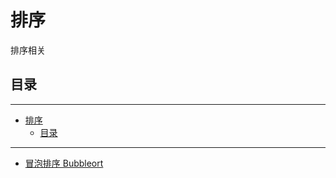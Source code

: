 # 排序

排序相关

## 目录

---

<!--ts-->
   * [排序](#排序)
      * [目录](#目录)

<!-- Added by: runner, at: Thu Mar 25 16:28:31 UTC 2021 -->

<!--te-->

---

- [冒泡排序 Bubbleort](sort.go)
